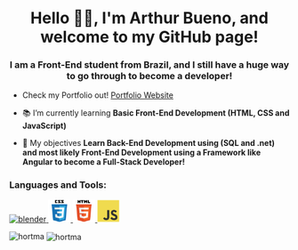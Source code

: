 <h1 align="center">Hello 👋😀, I'm Arthur Bueno, and welcome to my GitHub page!</h1>
<h3 align="center">I am a Front-End student from Brazil, and I still have a huge way to go through to become a developer!</h3>

- Check my Portfolio out! [Portfolio Website](https://hortma.github.io/MyPortfolio/)

- 📚 I’m currently learning **Basic Front-End Development (HTML, CSS and JavaScript)**

- 🎯 My objectives **Learn Back-End Development using (SQL and .net) and most likely Front-End Development using a Framework like Angular to become a Full-Stack Developer!**

<h3 align="left">Languages and Tools:</h3>
<p align="left"> <a href="https://www.blender.org/" target="_blank" rel="noreferrer"> <img src="https://download.blender.org/branding/community/blender_community_badge_white.svg" alt="blender" width="40" height="40"/> </a> <a href="https://www.w3schools.com/css/" target="_blank" rel="noreferrer"> <img src="https://raw.githubusercontent.com/devicons/devicon/master/icons/css3/css3-original-wordmark.svg" alt="css3" width="40" height="40"/> </a> <a href="https://www.w3.org/html/" target="_blank" rel="noreferrer"> <img src="https://raw.githubusercontent.com/devicons/devicon/master/icons/html5/html5-original-wordmark.svg" alt="html5" width="40" height="40"/> </a> <a href="https://developer.mozilla.org/en-US/docs/Web/JavaScript" target="_blank" rel="noreferrer"> <img src="https://raw.githubusercontent.com/devicons/devicon/master/icons/javascript/javascript-original.svg" alt="javascript" width="40" height="40"/> </a> </p>

<p><img align="left" src="https://github-readme-stats.vercel.app/api/top-langs?username=hortma&show_icons=true&theme=onedark&locale=en&layout=compact" alt="hortma" /></p>

<p>&nbsp;<img align="center" src="https://github-readme-stats.vercel.app/api?username=hortma&show_icons=true&theme=onedark&locale=en" alt="hortma" /></p>
